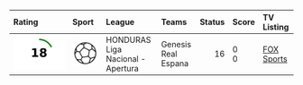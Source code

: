 | Rating                                                                                                                                 | Sport                                                                                                        | League                               | Teams                  |   Status | Score   | TV Listing                                                 |
|:---------------------------------------------------------------------------------------------------------------------------------------|:-------------------------------------------------------------------------------------------------------------|:-------------------------------------|:-----------------------|---------:|:--------|:-----------------------------------------------------------|
| <img src="https://raw.githubusercontent.com/BlakeDuncan25/Donut-SVG-Ratings/bac4e4a278175106499642192132b1786a9aec38/18.svg" alt="18"> | <img src="https://raw.githubusercontent.com/BlakeDuncan25/Donut-SVG-Ratings/master/soccer.png" alt="Soccer"> | HONDURAS<br>Liga Nacional - Apertura | Genesis<br>Real Espana |       16 | 0<br>0  | <a href="https://www.foxsports.com/replays">FOX Sports</a> |
